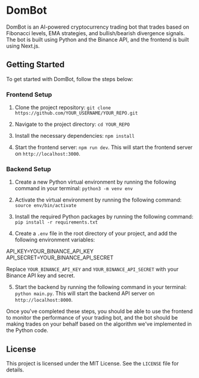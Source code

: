 # DomBot

DomBot is an AI-powered cryptocurrency trading bot that trades based on Fibonacci levels, EMA strategies, and bullish/bearish divergence signals. The bot is built using Python and the Binance API, and the frontend is built using Next.js.

## Getting Started

To get started with DomBot, follow the steps below:

### Frontend Setup

1. Clone the project repository: `git clone https://github.com/YOUR_USERNAME/YOUR_REPO.git`

2. Navigate to the project directory: `cd YOUR_REPO`

3. Install the necessary dependencies: `npm install`

4. Start the frontend server: `npm run dev`. This will start the frontend server on `http://localhost:3000`.

### Backend Setup

1. Create a new Python virtual environment by running the following command in your terminal: `python3 -m venv env`

2. Activate the virtual environment by running the following command: `source env/bin/activate`

3. Install the required Python packages by running the following command: `pip install -r requirements.txt`

4. Create a `.env` file in the root directory of your project, and add the following environment variables:

API_KEY=YOUR_BINANCE_API_KEY
API_SECRET=YOUR_BINANCE_API_SECRET


Replace `YOUR_BINANCE_API_KEY` and `YOUR_BINANCE_API_SECRET` with your Binance API key and secret.

5. Start the backend by running the following command in your terminal: `python main.py`. This will start the backend API server on `http://localhost:8000`.

Once you've completed these steps, you should be able to use the frontend to monitor the performance of your trading bot, and the bot should be making trades on your behalf based on the algorithm we've implemented in the Python code.

## License

This project is licensed under the MIT License. See the `LICENSE` file for details.
